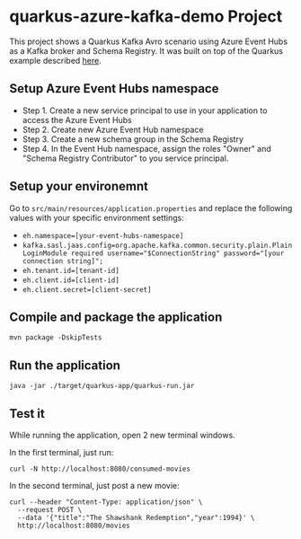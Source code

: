 # quarkus-azure-kafka-demo Project

This project shows a Quarkus Kafka Avro scenario using Azure Event Hubs as a Kafka broker and Schema Registry.
It was built on top of the Quarkus example described [here](https://quarkus.io/guides/kafka-schema-registry-avro).

## Setup Azure Event Hubs namespace

- Step 1. Create a new service principal to use in your application to access the Azure Event Hubs
- Step 2. Create new Azure Event Hub namespace
- Step 3. Create a new schema group in the Schema Registry
- Step 4. In the Event Hub namespace, assign the roles "Owner" and "Schema Registry Contributor" to you service principal.

## Setup your environemnt

Go to `src/main/resources/application.properties` and replace the following values with your specific environment settings:
- `eh.namespace=[your-event-hubs-namespace]`
- `kafka.sasl.jaas.config=org.apache.kafka.common.security.plain.PlainLoginModule required username="$ConnectionString" password="[your connection string]";`
- `eh.tenant.id=[tenant-id]`
- `eh.client.id=[client-id]`
- `eh.client.secret=[client-secret]`

## Compile and package the application

```shell script
mvn package -DskipTests
```

## Run the application

```shell script
java -jar ./target/quarkus-app/quarkus-run.jar
```

## Test it

While running the application, open 2 new terminal windows.

In the first terminal, just run:

```shell script
curl -N http://localhost:8080/consumed-movies
```

In the second terminal, just post a new movie:

```shell script
curl --header "Content-Type: application/json" \
  --request POST \
  --data '{"title":"The Shawshank Redemption","year":1994}' \
  http://localhost:8080/movies
```

